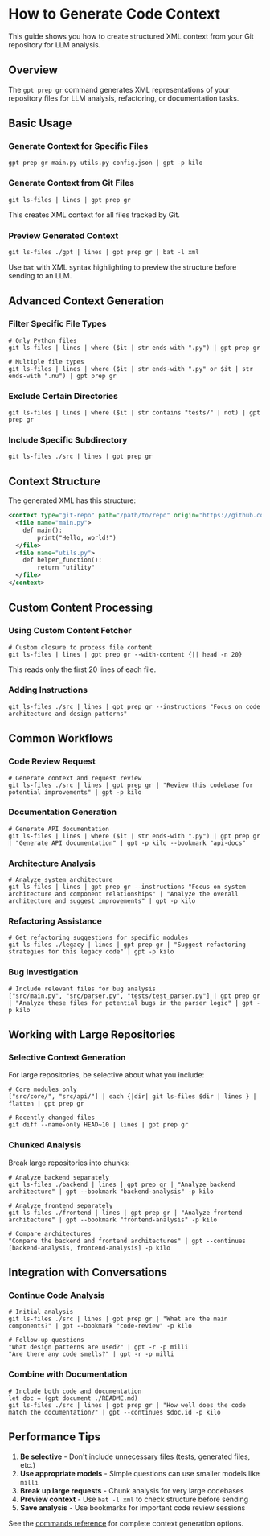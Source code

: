 # How to Generate Code Context

This guide shows you how to create structured XML context from your Git repository for LLM
analysis.

## Overview

The `gpt prep gr` command generates XML representations of your repository files for LLM analysis,
refactoring, or documentation tasks.

## Basic Usage

### Generate Context for Specific Files

```nushell
gpt prep gr main.py utils.py config.json | gpt -p kilo
```

### Generate Context from Git Files

```nushell
git ls-files | lines | gpt prep gr
```

This creates XML context for all files tracked by Git.

### Preview Generated Context

```nushell
git ls-files ./gpt | lines | gpt prep gr | bat -l xml
```

Use `bat` with XML syntax highlighting to preview the structure before sending to an LLM.

## Advanced Context Generation

### Filter Specific File Types

```nushell
# Only Python files
git ls-files | lines | where ($it | str ends-with ".py") | gpt prep gr

# Multiple file types
git ls-files | lines | where ($it | str ends-with ".py" or $it | str ends-with ".nu") | gpt prep gr
```

### Exclude Certain Directories

```nushell
git ls-files | lines | where ($it | str contains "tests/" | not) | gpt prep gr
```

### Include Specific Subdirectory

```nushell
git ls-files ./src | lines | gpt prep gr
```

## Context Structure

The generated XML has this structure:

```xml
<context type="git-repo" path="/path/to/repo" origin="https://github.com/user/repo" caveats="XML special characters have been escaped. Be sure to unescape them before processing">
  <file name="main.py">
    def main():
        print("Hello, world!")
  </file>
  <file name="utils.py">
    def helper_function():
        return "utility"
  </file>
</context>
```

## Custom Content Processing

### Using Custom Content Fetcher

```nushell
# Custom closure to process file content
git ls-files | lines | gpt prep gr --with-content {|| head -n 20}
```

This reads only the first 20 lines of each file.

### Adding Instructions

```nushell
git ls-files ./src | lines | gpt prep gr --instructions "Focus on code architecture and design patterns"
```

## Common Workflows

### Code Review Request

```nushell
# Generate context and request review
git ls-files ./src | lines | gpt prep gr | "Review this codebase for potential improvements" | gpt -p kilo
```

### Documentation Generation

```nushell
# Generate API documentation
git ls-files | lines | where ($it | str ends-with ".py") | gpt prep gr | "Generate API documentation" | gpt -p kilo --bookmark "api-docs"
```

### Architecture Analysis

```nushell
# Analyze system architecture
git ls-files | lines | gpt prep gr --instructions "Focus on system architecture and component relationships" | "Analyze the overall architecture and suggest improvements" | gpt -p kilo
```

### Refactoring Assistance

```nushell
# Get refactoring suggestions for specific modules
git ls-files ./legacy | lines | gpt prep gr | "Suggest refactoring strategies for this legacy code" | gpt -p kilo
```

### Bug Investigation

```nushell
# Include relevant files for bug analysis
["src/main.py", "src/parser.py", "tests/test_parser.py"] | gpt prep gr | "Analyze these files for potential bugs in the parser logic" | gpt -p kilo
```

## Working with Large Repositories

### Selective Context Generation

For large repositories, be selective about what you include:

```nushell
# Core modules only
["src/core/", "src/api/"] | each {|dir| git ls-files $dir | lines } | flatten | gpt prep gr

# Recently changed files
git diff --name-only HEAD~10 | lines | gpt prep gr
```

### Chunked Analysis

Break large repositories into chunks:

```nushell
# Analyze backend separately
git ls-files ./backend | lines | gpt prep gr | "Analyze backend architecture" | gpt --bookmark "backend-analysis" -p kilo

# Analyze frontend separately
git ls-files ./frontend | lines | gpt prep gr | "Analyze frontend architecture" | gpt --bookmark "frontend-analysis" -p kilo

# Compare architectures
"Compare the backend and frontend architectures" | gpt --continues [backend-analysis, frontend-analysis] -p kilo
```

## Integration with Conversations

### Continue Code Analysis

```nushell
# Initial analysis
git ls-files ./src | lines | gpt prep gr | "What are the main components?" | gpt --bookmark "code-review" -p kilo

# Follow-up questions
"What design patterns are used?" | gpt -r -p milli
"Are there any code smells?" | gpt -r -p milli
```

### Combine with Documentation

```nushell
# Include both code and documentation
let doc = (gpt document ./README.md)
git ls-files ./src | lines | gpt prep gr | "How well does the code match the documentation?" | gpt --continues $doc.id -p kilo
```

## Performance Tips

1. **Be selective** - Don't include unnecessary files (tests, generated files, etc.)
2. **Use appropriate models** - Simple questions can use smaller models like `milli`
3. **Break up large requests** - Chunk analysis for very large codebases
4. **Preview context** - Use `bat -l xml` to check structure before sending
5. **Save analysis** - Use bookmarks for important code review sessions

See the [commands reference](../commands.md#gpt-prep) for complete context generation options.
